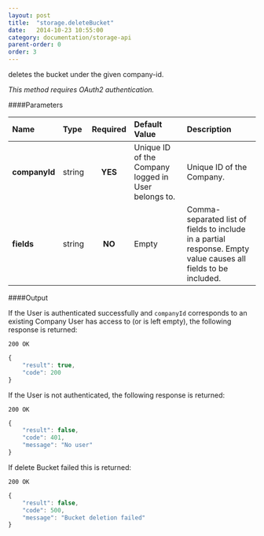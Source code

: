 ```yaml
---
layout: post
title:  "storage.deleteBucket"
date:   2014-10-23 10:55:00
category: documentation/storage-api
parent-order: 0
order: 3
---
```


deletes the bucket under the given company-id.

*This method requires OAuth2 authentication.*

####Parameters

| Name    | Type   | Required | Default Value | Description |
|:--------|:-------|:--------:|:--------------|:------------|
| **companyId**  | string |  **YES**  | Unique ID of the Company logged in User belongs to. | Unique ID of the Company. |
| **fields**  | string |  **NO**  | Empty | Comma-separated list of fields to include in a partial response. Empty value causes all fields to be included. |

####Output

If the User is authenticated successfully and `companyId` corresponds to an existing Company User has access to (or is left empty), the following response is returned:

```200 OK```

```javascript
{
    "result": true,
    "code": 200
}

```

If the User is not authenticated, the following response is returned:

```200 OK```
 
```javascript
{
    "result": false,
    "code": 401,
    "message": "No user"
}
```

If delete Bucket failed this is returned:

```200 OK```
 
```javascript
{
    "result": false,
    "code": 500,
    "message": "Bucket deletion failed"
}

```
